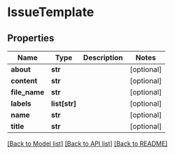 # IssueTemplate

## Properties
Name | Type | Description | Notes
------------ | ------------- | ------------- | -------------
**about** | **str** |  | [optional] 
**content** | **str** |  | [optional] 
**file_name** | **str** |  | [optional] 
**labels** | **list[str]** |  | [optional] 
**name** | **str** |  | [optional] 
**title** | **str** |  | [optional] 

[[Back to Model list]](../README.md#documentation-for-models) [[Back to API list]](../README.md#documentation-for-api-endpoints) [[Back to README]](../README.md)


